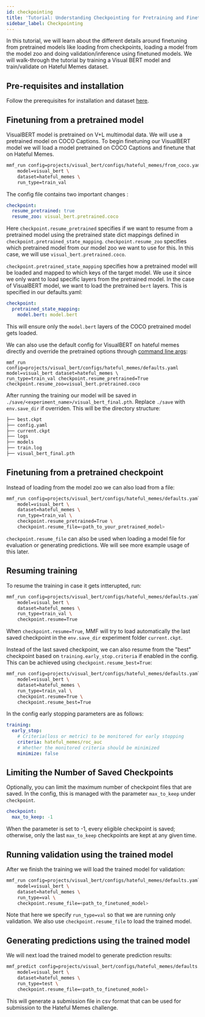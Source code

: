 ```yaml
---
id: checkpointing
title: 'Tutorial: Understanding Checkpointing for Pretraining and Finetuning'
sidebar_label: Checkpointing
---
```


In this tutorial, we will learn about the different details around finetuning from pretrained models like loading from checkpoints, loading a model from the model zoo and doing validation/inference using finetuned models. We will walk-through the tutorial by training a Visual BERT model and train/validate on Hateful Memes dataset.

## Pre-requisites and installation

Follow the prerequisites for installation and dataset [here](https://github.com/facebookresearch/mmf/tree/master/projects/hateful_memes#prerequisites).

## Finetuning from a pretrained model

VisualBERT model is pretrained on V+L multimodal data. We will use a pretrained model on COCO Captions. To begin finetuning our VisualBERT model we will load a model pretrained on COCO Captions and finetune that on Hateful Memes.

```bash
mmf_run config=projects/visual_bert/configs/hateful_memes/from_coco.yaml \
    model=visual_bert \
    dataset=hateful_memes \
    run_type=train_val
```

The config file contains two important changes :

```yaml
checkpoint:
  resume_pretrained: true
  resume_zoo: visual_bert.pretrained.coco
```

Here `checkpoint.resume_pretrained` specifies if we want to resume from a pretrained model using the pretrained state dict mappings defined in `checkpoint.pretrained_state_mapping`. `checkpoint.resume_zoo` specifies which pretrained model from our model zoo we want to use for this. In this case, we will use `visual_bert.pretrained.coco`.

`checkpoint.pretrained_state_mapping` specifies how a pretrained model will be loaded and mapped to which keys of the target model. We use it since we only want to load specific layers from the pretrained model. In the case of VisualBERT model, we want to load the pretrained `bert` layers. This is specified in our defaults.yaml:

```yaml
checkpoint:
  pretrained_state_mapping:
    model.bert: model.bert
```

This will ensure only the `model.bert` layers of the COCO pretrained model gets loaded.

We can also use the default config for VisualBERT on hateful memes directly and override the pretrained options through [command line args](https://mmf.sh/docs/notes/configuration#command-line-dot-list-override):

```
mmf_run config=projects/visual_bert/configs/hateful_memes/defaults.yaml model=visual_bert dataset=hateful_memes \
run_type=train_val checkpoint.resume_pretrained=True checkpoint.resume_zoo=visual_bert.pretrained.coco
```

After running the training our model will be saved in `./save/<experiment_name>/visual_bert_final.pth`. Replace `./save` with `env.save_dir` if overriden. This will be the directory structure:

```bash
├── best.ckpt
├── config.yaml
├── current.ckpt
├── logs
├── models
├── train.log
├── visual_bert_final.pth
```

## Finetuning from a pretrained checkpoint

Instead of loading from the model zoo we can also load from a file:

```bash
mmf_run config=projects/visual_bert/configs/hateful_memes/defaults.yaml \
    model=visual_bert \
    dataset=hateful_memes \
    run_type=train_val \
    checkpoint.resume_pretrained=True \
    checkpoint.resume_file=<path_to_your_pretrained_model>
```

`checkpoint.resume_file` can also be used when loading a model file for evaluation or generating predictions. We will see more example usage of this later.

## Resuming training

To resume the training in case it gets intterupted, run:

```bash
mmf_run config=projects/visual_bert/configs/hateful_memes/defaults.yaml \
    model=visual_bert \
    dataset=hateful_memes \
    run_type=train_val \
    checkpoint.resume=True
```

When `checkpoint.resume=True`, MMF will try to load automatically the last saved checkpoint in the `env.save_dir` experiment folder `current.ckpt`.

Instead of the last saved checkpoint, we can also resume from the "best" checkpoint based on `training.early_stop.criteria` if enabled in the config. This can be achieved using `checkpoint.resume_best=True`:

```bash
mmf_run config=projects/visual_bert/configs/hateful_memes/defaults.yaml \
    model=visual_bert \
    dataset=hateful_memes \
    run_type=train_val \
    checkpoint.resume=True \
    checkpoint.resume_best=True
```

In the config early stopping parameters are as follows:

```yaml
training:
  early_stop:
    # Criteria(loss or metric) to be monitored for early stopping
    criteria: hateful_memes/roc_auc
    # Whether the monitored criteria should be minimized
    minimize: false
```

## Limiting the Number of Saved Checkpoints
Optionally, you can limit the maximum number of checkpoint files that are saved.
In the config, this is managed with the parameter `max_to_keep` under `checkpoint`.
```yaml
checkpoint:
  max_to_keep: -1
```
When the parameter is set to -1, every eligible checkpoint is saved; otherwise, only the last `max_to_keep` checkpoints are kept at any given time.

## Running validation using the trained model

After we finish the training we will load the trained model for validation:

```bash
mmf_run config=projects/visual_bert/configs/hateful_memes/defaults.yaml \
    model=visual_bert \
    dataset=hateful_memes \
    run_type=val \
    checkpoint.resume_file=<path_to_finetuned_model>
```

Note that here we specify `run_type=val` so that we are running only validation. We also use `checkpoint.resume_file` to load the trained model.

## Generating predictions using the trained model

We will next load the trained model to generate prediction results:

```bash
mmf_predict config=projects/visual_bert/configs/hateful_memes/defaults.yaml \
    model=visual_bert \
    dataset=hateful_memes \
    run_type=test \
    checkpoint.resume_file=<path_to_finetuned_model>
```

This will generate a submission file in csv format that can be used for submission to the Hateful Memes challenge.

